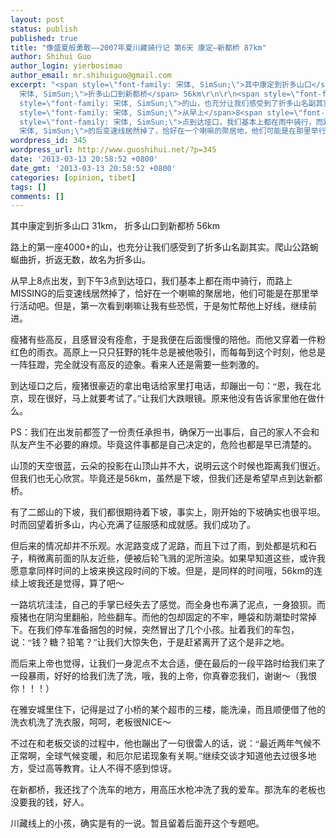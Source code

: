 ```yaml
---
layout: post
status: publish
published: true
title: "像盛夏般勇敢——2007年夏川藏骑行记 第6天 康定—新都桥 87km"
author: Shihui Guo
author_login: yierbosimao
author_email: mr.shihuiguo@gmail.com
excerpt: "<span style=\"font-family: 宋体, SimSun;\">其中康定到折多山口</span> 31km， <span style=\"font-family:
  宋体, SimSun;\">折多山口到新都桥</span> 56km\r\n\r\n<span style=\"font-family: 宋体, SimSun;\">路上的第一座</span>4000+<span
  style=\"font-family: 宋体, SimSun;\">的山，也充分让我们感受到了折多山名副其实。爬山公路蜿蜒曲折，折返无数，故名为折多山。</span>\r\n\r\n<span
  style=\"font-family: 宋体, SimSun;\">从早上</span>8<span style=\"font-family: 宋体, SimSun;\">点出发，到下午</span>3<span
  style=\"font-family: 宋体, SimSun;\">点到达垭口，我们基本上都在雨中骑行，而路上</span>MISSING<span style=\"font-family:
  宋体, SimSun;\">的后变速线居然掉了，恰好在一个喇嘛的聚居地，他们可能是在那里举行活动吧。但是，第一次看到喇嘛让我有些恐慌，于是匆忙帮他上好线，继续前进。</span>\r\n\r\n"
wordpress_id: 345
wordpress_url: http://www.guoshihui.net/?p=345
date: '2013-03-13 20:58:52 +0800'
date_gmt: '2013-03-13 20:58:52 +0800'
categories: [opinion, tibet]
tags: []
comments: []
---
```

<p><span style="font-family: 宋体, SimSun;">其中康定到折多山口</span> 31km， <span style="font-family: 宋体, SimSun;">折多山口到新都桥</span> 56km</p>
<p><span style="font-family: 宋体, SimSun;">路上的第一座</span>4000+<span style="font-family: 宋体, SimSun;">的山，也充分让我们感受到了折多山名副其实。爬山公路蜿蜒曲折，折返无数，故名为折多山。</span></p>
<p><span style="font-family: 宋体, SimSun;">从早上</span>8<span style="font-family: 宋体, SimSun;">点出发，到下午</span>3<span style="font-family: 宋体, SimSun;">点到达垭口，我们基本上都在雨中骑行，而路上</span>MISSING<span style="font-family: 宋体, SimSun;">的后变速线居然掉了，恰好在一个喇嘛的聚居地，他们可能是在那里举行活动吧。但是，第一次看到喇嘛让我有些恐慌，于是匆忙帮他上好线，继续前进。</span></p>
<p><a id="more"></a><a id="more-345"></a></p>
<p><span style="font-family: 宋体, SimSun;">瘦猪有些高反，且感冒没有痊愈，于是我便在后面慢慢的陪他。而他又穿着一件粉红色的雨衣。高原上一只只狂野的牦牛总是被他吸引，而每每到这个时刻，他总是一阵狂蹬，完全就没有高反的迹象。看来人还是需要一些刺激的。</span></p>
<p><span style="font-family: 宋体, SimSun;">到达垭口之后，瘦猪很豪迈的拿出电话给家里打电话，却蹦出一句：“恩，我在北京，现在很好，马上就要考试了。”让我们大跌眼镜。原来他没有告诉家里他在做什么。</span></p>
<p>PS<span style="font-family: 宋体, SimSun;">：我们在出发前都签了一份责任承担书，确保万一出事后，自己的家人不会和队友产生不必要的麻烦。毕竟这件事都是自己决定的，危险也都是早已清楚的。</span></p>
<p><span style="font-family: 宋体, SimSun;">山顶的天空很蓝，云朵的投影在山顶山并不大，说明云这个时候也距离我们很近。但我们也无心欣赏。毕竟还是</span>56km<span style="font-family: 宋体, SimSun;">，虽然是下坡，但我们还是希望早点到达新都桥。</span></p>
<p><span style="font-family: 宋体, SimSun;">有了二郎山的下坡，我们都很期待着下坡，事实上，刚开始的下坡确实也很平坦。时而回望着折多山，内心充满了征服感和成就感。我们成功了。</span></p>
<p><span style="font-family: 宋体, SimSun;">但后来的情况却并不乐观。水泥路变成了泥路，而且下过了雨，到处都是坑和石子，稍微离前面的队友近些，便被后轮飞溅的泥所渲染。如果早知道这些，或许我愿意拿同样时间的上坡来换这段时间的下坡。但是，是同样的时间哦，</span>56km<span style="font-family: 宋体, SimSun;">的连续上坡我还是觉得，算了吧～</span></p>
<p><span style="font-family: 宋体, SimSun;">一路坑坑洼洼，自己的手掌已经失去了感觉。而全身也布满了泥点，一身狼狈。而瘦猪也在阴沟里翻船，险些翻车。而他的包却固定的不牢，睡袋和防潮垫时常掉下。在我们停车准备捆包的时候，突然冒出了几个小孩。扯着我们的车包，说：“钱？糖？铅笔？”让我们大惊失色，于是赶紧离开了这个是非之地。</span></p>
<p><span style="font-family: 宋体, SimSun;">而后来上帝也觉得，让我们一身泥点不太合适，便在最后的一段平路时给我们来了一段暴雨，好好的给我们洗了洗，哦，我的上帝，你真眷恋我们，谢谢～（我恨你！！！）</span></p>
<p><span style="font-family: 宋体, SimSun;">在雅安城里住下，记得是过了小桥的某个超市的三楼，能洗澡，而且顺便借了他的洗衣机洗了洗衣服，呵呵，老板很</span>NICE<span style="font-family: 宋体, SimSun;">～</span></p>
<p><span style="font-family: 宋体, SimSun;">不过在和老板交谈的过程中，他也蹦出了一句很雷人的话，说：“最近两年气候不正常啊，全球气候变暖，和厄尔尼诺现象有关啊。”继续交谈才知道他去过很多地方，受过高等教育。让人不得不感到惊讶。</span></p>
<p><span style="font-family: 宋体, SimSun;">在新都桥，我还找了个洗车的地方，用高压水枪冲洗了我的爱车。那洗车的老板也没要我的钱，好人。</span></p>
<p><span style="font-family: 宋体, SimSun;">川藏线上的小孩，确实是有的一说。暂且留着后面开这个专题吧。</span></p>
